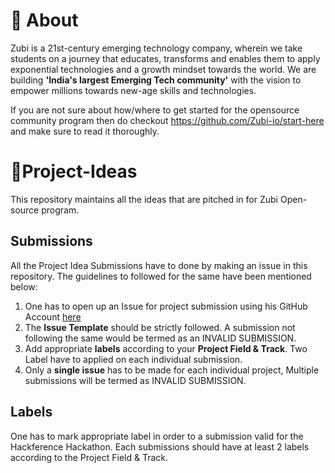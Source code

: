 # 👋 About
Zubi is a 21st-century emerging technology company, wherein we take students on a journey that educates, transforms and enables them to apply exponential technologies and a growth mindset towards the world. We are building **'India's largest Emerging Tech community'** with the vision to empower millions towards new-age skills and technologies. 

If you are not sure about how/where to get started for the opensource community program then do checkout https://github.com/Zubi-io/start-here and make sure to read it thoroughly.

# 🚀Project-Ideas
This repository maintains all the ideas that are pitched in for Zubi Open-source program.

## Submissions
All the Project Idea Submissions have to done by making an issue in this repository. The guidelines to followed for the same have been mentioned below:
1. One has to open up an Issue for project submission using his GitHub Account [here](https://github.com/Zubi-io/Project-Ideas/issues/new)
2. The **Issue Template** should be strictly followed. A submission not following the same would be termed as an INVALID SUBMISSION.
3. Add appropriate **labels** according to your **Project Field & Track**. Two Label have to applied on each individual submission.
4. Only a **single issue** has to be made for each individual project, Multiple submissions will be termed as INVALID SUBMISSION.

## Labels
One has to mark appropriate label in order to a submission valid for the Hackference Hackathon. Each submissions should have at least 2 labels according to the Project Field & Track.
